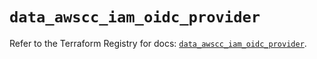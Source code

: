 # `data_awscc_iam_oidc_provider`

Refer to the Terraform Registry for docs: [`data_awscc_iam_oidc_provider`](https://registry.terraform.io/providers/hashicorp/awscc/0.70.0/docs/data-sources/iam_oidc_provider).
